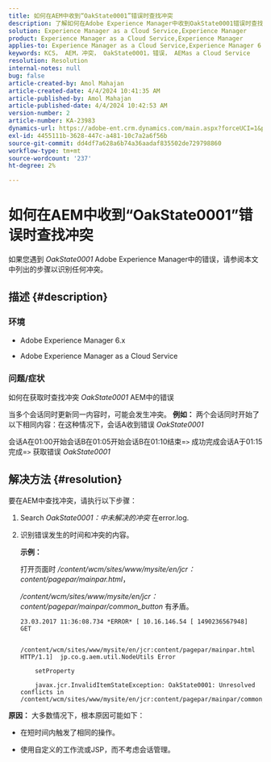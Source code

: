 ```yaml
---
title: 如何在AEM中收到“OakState0001”错误时查找冲突
description: 了解如何在Adobe Experience Manager中收到OakState0001错误时查找冲突。
solution: Experience Manager as a Cloud Service,Experience Manager
product: Experience Manager as a Cloud Service,Experience Manager
applies-to: Experience Manager as a Cloud Service,Experience Manager 6.5
keywords: KCS， AEM，冲突， OakState0001，错误， AEMas a Cloud Service
resolution: Resolution
internal-notes: null
bug: false
article-created-by: Amol Mahajan
article-created-date: 4/4/2024 10:41:35 AM
article-published-by: Amol Mahajan
article-published-date: 4/4/2024 10:42:53 AM
version-number: 2
article-number: KA-23983
dynamics-url: https://adobe-ent.crm.dynamics.com/main.aspx?forceUCI=1&pagetype=entityrecord&etn=knowledgearticle&id=4af493e6-6ff2-ee11-904c-6045bd006268
exl-id: 4455111b-3628-447c-a481-10c7a2a6f56b
source-git-commit: dd4df7a628a6b74a36aadaf835502de729798860
workflow-type: tm+mt
source-wordcount: '237'
ht-degree: 2%

---
```


# 如何在AEM中收到“OakState0001”错误时查找冲突


如果您遇到 *OakState0001* Adobe Experience Manager中的错误，请参阅本文中列出的步骤以识别任何冲突。

## 描述 {#description}


### <b>环境</b>

- Adobe Experience Manager 6.x


- Adobe Experience Manager as a Cloud Service




### <b>问题/症状</b>

如何在获取时查找冲突 *OakState0001* AEM中的错误

当多个会话同时更新同一内容时，可能会发生冲突。
<b>例如：</b>
两个会话同时开始了以下相同内容：在这种情况下，会话A收到错误 *OakState0001*

会话A在01:00开始会话B在01:05开始会话B在01:10结束=`>`  成功完成会话A于01:15完成=`>`  获取错误 *OakState0001*


## 解决方法 {#resolution}


要在AEM中查找冲突，请执行以下步骤：

1. Search *OakState0001：中未解决的冲突* 在error.log.


2. 识别错误发生的时间和冲突的内容。

   <b>示例：</b>



   打开页面时 */content/wcm/sites/www/mysite/en/jcr：content/pagepar/mainpar.html*，



   */content/wcm/sites/www/mysite/en/jcr：content/pagepar/mainpar/common_button* 有矛盾。


   ```
   23.03.2017 11:36:08.734 *ERROR* [ 10.16.146.54 [ 1490236567948]  GET
   
       /content/wcm/sites/www/mysite/en/jcr:content/pagepar/mainpar.html HTTP/1.1]  jp.co.g.aem.util.NodeUtils Error
   
       setProperty
   
       javax.jcr.InvalidItemStateException: OakState0001: Unresolved conflicts in /content/wcm/sites/www/mysite/en/jcr:content/pagepar/mainpar/common_button
   ```



<b>原因：</b>
大多数情况下，根本原因可能如下：

- 在短时间内触发了相同的操作。


- 使用自定义的工作流或JSP，而不考虑会话管理。
